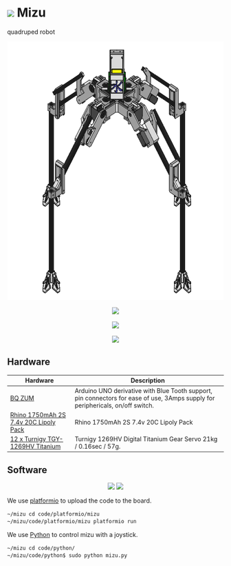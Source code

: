 <p> <H1> <img src="http://svejer.com/pic12/water_3.png" height="26"> Mizu </H1> </p>
quadruped robot

<p align="center">
<img src="mizu.png" height="600">
</p>

<p align="center">
<img height="200" src="https://lh3.googleusercontent.com/vh08haXwlcrVbDvgLRz4FjAvFouLQWmr7RlbHOkAhZ8M-mdl5Lsetyq7CdfiUZp8PyC8PvWK_ciJ9Hdux9jYrWWqcmMWmnlk4U1MfKZ2olKhk6FEpCEtF_WtFEJMWXuyPAh-fxFWaA0mZetUlV1nl6S_eF2r7j1W8xr1NCGjFIKkO4rfUPWPhH-fGGg9_Zfj4G0OMxGAKO1QnFV4EO7RRionw9TrEdWq4WqM-u_ea74loeETiW2Gq2ev0iBKf3nxkhXUOklvc9K66BuJaIGyTmttdsfsGKptsaSvUkqvsPIkPAbC3VUoqczzRoXurvI7NADrULMzMgyWkbQkBA3GXUXQUCRDvnDCHvUbmGTLmd6wPj82z-_Kn9HV0aUcQ32w2vN0buv7OIP2KE9kDnTlzUknqsin8IBKfFkJXpGdWCQe-EXHjq-Tv0qozvAyC0tRhcHakq0bZ7__3fB3LAunSDOsdM7qDpXEzr6OWwL-WkzAHjPzKK4upzax5f7Wo8bAmwDZHCBRJpevvplADbWQDe_8EkMR_1fKXXOq_VaKUpwUyi5SR20_t0mKkFvebLJVz7zy=w640-h360-no">
</p>
<p align="center">
<img  height="200" src="https://lh3.googleusercontent.com/wS33xqpbohY_nFWP7ptO5BEbTlC1_wR0guKuJk186PdS9gYLdkYR0iZzfzPJpZMd_LIMmCFIWgSzwHofnkl68z7DUHRCPiYEhZqWucxpq6CjQSra3e_EMB8-8hYptYyAz_qrgu_q5Kxe5kRCV7dER0bpynY_Bdv7p7-nPxsPZdxKhQV_Hx1hU8bJ5P0qWNW4unZwHAjaXavyOSEJ1U88WAGf0uIqS2zB3LDmBmRIiN72-r6ERtKPg-_BdrfRM4MfK1n8g9DM90IRk5YraLXuzuuZFHztAf3d_0QXCZXO3XDOdznc8thBpTUFrrjS24ipPiXeWR2z9UwMNjNl2I7pkx3n4SDPkFtDIKcUqsNltmzkQksfuC_IONQFZPxSXPIr7Wt1QsqO3p08c11HqmpHFXQYeW9T0QpwGp9rrRmO6rowpPNqYbdL2BmSO3LJ5AdhHSbWexxTvb1Tkn9Kw5s24nx8Fj-CR6E7arRJzSAwUmjM9KZqzOQ46Jcsq7AsSLZrGrz-jsxhsZuqf4QJhQZU1WnfHDXPIdEN63H8MTAhIQGyqaV_HvC8EBzoZMU0N3rX4QHN=w640-h360-no">
</p>
<p align="center">
<img height="200" src="https://lh3.googleusercontent.com/U9xSMB8OREW9e8VfaKFjFcyWRf70XKh_ZSZ6pMie8-gRki8UAmp-wLoDmU3F43P92GJsGwmpPKAMTzhptU08pYqJ6XV8mLNQUYXyWDTh83DXDk8qn4yYN0-FU96Ygl_ddlkmFJTvlUOEFKl8SXX5cRM6SwMvN6IpzmyyDazjtvnfPkuyzDyQIelyXOO5v7ieMfRzU3C7SBP0cEKWkgur93sH6uj4Yn7O5AHeBLq9cQBRSpMXutOkunYpAJ8ew-3hBjEHNIgmMS--mexjePU7zjisEoKZBsYhZ9K7mUx9ZaLbVz7zU8gt3jTtT3C5B9oVhFM6HRPi5c0MVqez9kwwKG_ajEej0UAT5sylFLJMKz70cGfyBlZ_StJr_JdFgCGbknlVgfogI7nidiSdLfgUzk_JFhq9o8mdOZwJx8uiZXmWoSeIp7Sz8cs4JY64HwV0mv8oDbO9cFUJYMPUda79jQpnjS1OFb91-F4lC9D0x-3vyiWlk5pgHvan1RhFn20Bk4J8QZEqrOwLl5VpDJgo8ovq8DoTVz4mYE-TgVFiqfnja_zn-Q7k2GdVZB2vnIjK_Js8=w640-h360-no">
</p>

## Hardware

| Hardware  | Description |
| ------------- | ------------- |
| [BQ ZUM](https://github.com/bq/zum) |  Arduino UNO derivative with Blue Tooth support, pin connectors for ease of use, 3Amps supply for periphericals, on/off switch. |
| [Rhino 1750mAh 2S 7.4v 20C Lipoly Pack](http://www.hobbyking.com/hobbyking/store/__7312__Rhino_1750mAh_2S_7_4v_20C_Lipoly_Pack.html) | Rhino 1750mAh 2S 7.4v 20C Lipoly Pack |
| [12 x Turnigy TGY-1269HV Titanium](http://www.hobbyking.com/hobbyking/store/__19920__Turnigy_8482_TGY_1269HV_Titanium_HV_BB_DS_MG_Servo_21kg_0_16sec_57g.html?strSearch=1269) | Turnigy 1269HV Digital Titanium Gear Servo 21kg / 0.16sec / 57g. |

## Software

<p align="center">
<img src="http://cdn.platformio.org/images/platformio-logo.17fdc3bc.png" width="80">
<img src="https://www.python.org/static/community_logos/python-powered-w-200x80.png" >
</p>

We use [platformio](http://platformio.org/) to upload the code to the board.

```bash
~/mizu cd code/platformio/mizu
~/mizu/code/platformio/mizu platformio run
```

We use [Python](https://www.python.org/) to control mizu with a joystick.

```bash
~/mizu cd code/python/
~/mizu/code/python$ sudo python mizu.py
```
